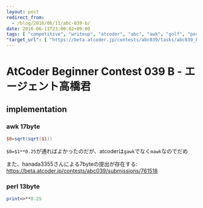 ```yaml
---
layout: post
redirect_from:
  - /blog/2016/06/11/abc-039-b/
date: 2016-06-11T23:00:02+09:00
tags: [ "competitive", "writeup", "atcoder", "abc", "awk", "golf", "perl" ]
"target_url": [ "https://beta.atcoder.jp/contests/abc039/tasks/abc039_b" ]
---
```


# AtCoder Beginner Contest 039 B - エージェント高橋君

## implementation

### awk 17byte

``` awk
$0=sqrt(sqrt($1))
```

`$0=$1**0.25`が通ればよかったのだが、atcoderは`gawk`でなく`mawk`なのでだめ

また、hanada3355さんによる7byteの提出が存在する: <https://beta.atcoder.jp/contests/abc039/submissions/761518>

### perl 13byte

``` perl
print<>**0.25
```
